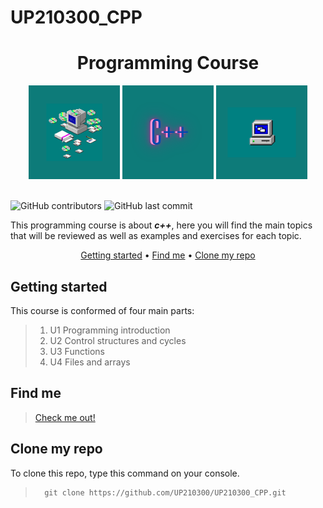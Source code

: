 # UP210300_CPP

<div align="center">

# Programming Course

</div>

<div align ="center">

<img alt="comdisc" height="150" src="Imagenes/glow(2).png"/>  
<img alt="c++" height="150" src="Imagenes/glow.png"/>  
<img alt="com" height="150" src="Imagenes/glow(1).png"/>  

</div>
<br>

![GitHub contributors](https://img.shields.io/github/contributors/UP210300/UP210300_CPP)
![GitHub last commit](https://img.shields.io/github/last-commit/UP210300/UP210300_CPP)

This programming course is about  _**c++**_, here you will find the main topics that will be reviewed as well as examples and exercises for each topic.

<div align="center">


[Getting started](#getting-started) •
[Find me](#find-me) •
[Clone my repo](#clone-my-repo)

</div>

## Getting started

This course is conformed of four main parts:

> 1. U1 Programming introduction
> 2. U2 Control structures and cycles
> 3. U3 Functions
> 4. U4 Files and arrays

## Find me 

>[Check me out!](https://github.com/UP210300/UP210300_CPP.git)

## Clone my repo

To clone this repo, type this command on your console.
>       git clone https://github.com/UP210300/UP210300_CPP.git

